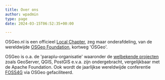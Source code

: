 ```yaml
---
title: Over ons
author: wpadmin
type: page
date: 2024-03-15T06:52:35+00:00

---
```


OSGeo.nl is een officieel [Local Chapter][4], zeg maar onderafdeling, van de
wereldwijde [OSGeo Foundation][1], kortweg 'OSGeo'. 

OSGeo is o.a. de 'paraplu-organisatie' waaronder de [welbekende projecten][2] 
zoals GeoServer, QGIS, PostGIS e.v.a. zijn ondergebracht, vergelijkbaar met de Apache Foundation.
Ook wordt de jaarlijkse wereldwijde conferentie [FOSS4G][3] via OSGeo gefaciliteerd.

[1]: https://osgeo.org
[2]: https://www.osgeo.org/projects/
[3]: https://foss4g.org/
[4]: https://www.osgeo.org/local-chapters/netherlands-local-chapter/
